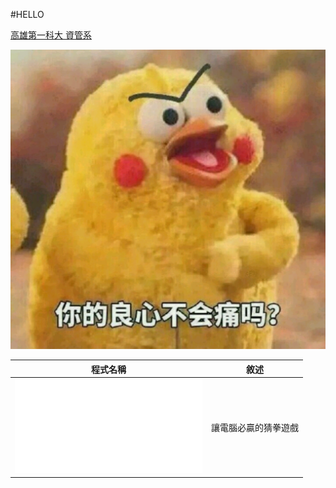#HELLO

[高雄第一科大 資管系](http://www.mis.nkfust.edu.tw)


![](DV0utBF.jpg)




|	程式名稱	|		敘述		|	
|---------------|-------------------|
|![JAVA](work87one.java)|讓電腦必贏的猜拳遊戲|
